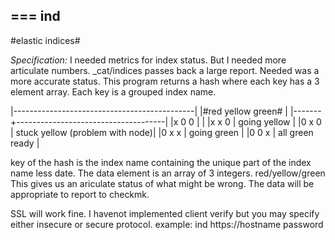 ===
ind
---------------
#elastic indices#

*Specification:* I needed metrics for index status. But I needed more articulate numbers.
_cat/indices passes back a large report. Needed was a more accurate status. This program returns
a hash where each key has a 3 element array. Each key is a grouped index name.

|---------------------------------------------|
|#red yellow green#                           |
|-------+-------------------------------------|
|x 0 0  |                                     |
|x x 0  |     going yellow                    |
|0 x 0  |     stuck yellow (problem with node)|
|0 x x  |     going green                     |
|0 0 x  |     all green ready                 |

key of the hash is the index name containing the unique part of the index name less date.
The data element is an array of 3 integers. red/yellow/green
This gives us an ariculate status of what might be wrong. The data will be appropriate to report to checkmk.

SSL will work fine. I havenot implemented client verify but you may specify either insecure or secure protocol.
example:
  ind https://hostname password
